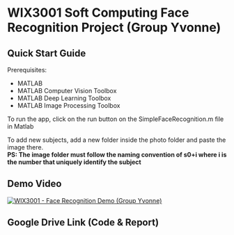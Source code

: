 # WIX3001 Soft Computing Face Recognition Project (Group Yvonne)

## Quick Start Guide
Prerequisites:
- MATLAB
- MATLAB Computer Vision Toolbox
- MATLAB Deep Learning Toolbox
- MATLAB Image Processing Toolbox

To run the app, click on the run button on the SimpleFaceRecognition.m file in Matlab

To add new subjects, add a new folder inside the photo folder and paste the image there. <br>
**PS: The image folder must follow the naming convention of s0+i where i is the number that uniquely identify the subject**

## Demo Video
[![WIX3001 - Face Recognition Demo (Group Yvonne)](https://drive.google.com/uc?export=view&id=17llye1cn9Zj13CBNFb9wxgThbf-QbFme)](https://youtu.be/dBmgw55WLjE "WIX3001 - Face Recognition Demo (Group Yvonne)")

## Google Drive Link (Code & Report)

